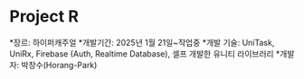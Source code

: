 # Project R

*장르: 하이퍼캐주얼
*개발기간: 2025년 1월 21일~작업중
*개발 기술: UniTask, UniRx, Firebase (Auth, Realtime Database), 셀프 개발한 유니티 라이브러리
*개발자: 박창수(Horang-Park)

